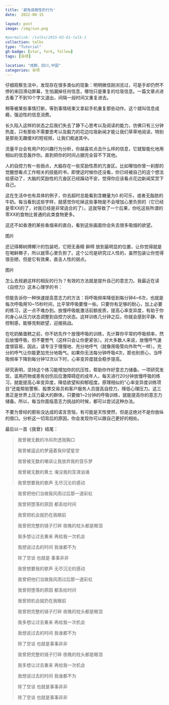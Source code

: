 ```yaml
---
title: '避免成瘾性的行为'
date:  2022-08-15

layout: post
image: /img/sun.png

#permalink: /talks/2015-03-01-talk-1
collection: talks
type: "Tutorial"
gh-badge: [star, fork, follow]
tags: [杂项]

location: "成都，四川,中国"
categories: 杂项
---
```


仔细观察生活中，发现存在很多类似的现象：明明微信刚浏览过，可是手却仍然不停的来回滑动屏幕，生怕漏掉任何信息，哪怕只是重复的垃圾信息。一篇文章点进去看了不到10个字又退出，间隔一段时间又重复进去。

稍等被某些事情打断，等到事情结束又拿起手机重复那些动作。这个就叫信息成瘾，强迫性的信息消费。

长久陷入这样的状态之后我们失去了静下心思考以及阅读的能力，仿佛只有三分钟热度，只有那些不需要思考以及毅力的花边垃圾新闻才能让我们草草地阅读，特别是那些无趣傻X的短视频，让我们痴迷其中。

流量平台会有用户的兴趣行为分析，你越喜欢点击什么样的信息，它就智能化地用相似的信息轰炸你。直到把你的时间占据完全容不下其他。

人的自控力有一些弱点，大脑存在一些奖励性质的亢奋区。比如哪怕你曾一刹那的觉醒想看点工作相关的技能的书，即使这时候你还没看，你已经被自己的这个想法给感动了，大脑的奖励性的亢奋区已经躁动不安，觉得你应该看点花边新闻奖赏下自己。

这在生活中也有具体的例子，你去超时总能看到含糖量为0 的可乐，或者无脂肪的牛奶。每当看到这些字样，就感觉你吃掉这些事物是不会增加心里负担的（它已经是零XX的了，对我已经是非常适合的了）。这就导致了一个后果，你吃这些所谓的零XX的食物比普通的此类食物更多。

这还不如香港的某些香烟来的直白，看到这些画面你会失去很多吸烟的欲望。

图片

还记得椰树牌椰汁的包装吧，它把无香精  鲜榨 放到最明显的位置，让你觉得就是在喝鲜椰子，所以就零心里负担了。这个公司是研究过人性的，虽然包装让你觉得很丑陋，但是它有效果，直击人性的弱点。

图片

怎么去规避这样的相反的行为？有效的方法就是提升自己的意志力。我最近在读《自控力》这本心理学的书：

但能告诉你一种快速提高意志力的方法：将呼吸频率降低到每分钟4~6次，也就是每次呼吸用10~15秒时间，比平常呼吸要慢一些。只要你有足够的耐心，加上必要的练习，这一点不难办到。放慢呼吸能激活前额皮质，提高心率变异度，有助于你的身心从压力状态调整到自控力状态。这样训练几分钟之后，你就会感到平静、有控制感，能够克制欲望，迎接挑战。

在吃奶酪蛋糕之前，你不妨先作个放慢呼吸的训练，先计算你平常的呼吸频率，然后放慢呼吸，但不要憋气（这样只会让你更紧张）。对大多数人来说，放慢呼气速度很容易，因此，请专注于慢慢地、充分地呼气（就像用吸管向外吹气一样）。充分的呼气让你能更加充分地吸气。如果你无法每分钟呼吸4次，那也别担心，当呼吸频率下降到每分钟12次以下时，心率变异度就会稳步提高。 

研究表明，坚持这个练习能增加你的抗压性，帮助你作好意志力储备。一项研究发现，滥用药物或患有创伤后应激障碍症的成年人，每天进行20分钟放慢呼吸的练习，就能提高心率变异度，降低欲望和抑郁程度。原理相似的“心率变异度训练项目”还能帮助警察、股票交易员和客户服务人员提高自控力，降低心理压力。这三类正是世界上压力最大的群体。只要做1~2分钟的呼吸训练，就能提高你的意志力储备。所以，每当你面临意志力挑战的时候，都可以尝试这种办法。

不要为曾经的那些没达成的诺言苦恼，有可能是天性使然，但是这绝对不是你放纵的借口。分析这一切背后的原因，你会发现你可以跟自己更好的相处。


最后以一首《我曾》结尾：

>
>我曾被无数的冷风吹透我胸口
>
>我曾被遥远的梦逼着我仰望星空
>
>我曾被无数的嘲讽让我放弃我的音乐梦
>
>我曾被无数的黄土 淹没我的澎湃汹涌
>
>我曾想要我的歌声 无尽沉沦的感动

>我曾把他们当做我风雨过后那一道彩虹
>
>我曾把堕落的原因 都丢给时间
>
>我曾把机会就扔在我眼前
>
>我曾把完整的镜子打碎 夜晚的枕头都是眼泪
>
>我多想让过去重来 再给我一次机会
>
>我想说过去的时间 我谁都不为
>
>除了空谈 也就是 事事非非
>
>我曾想要我的歌声 无尽沉沦的感动
>
>我曾把他们当做我风雨过后那一道彩虹
>
>我曾把堕落的原因 都丢给时间
>
>我曾把机会就扔在我眼前
>
>我曾把完整的镜子打碎 夜晚的枕头都是眼泪
>
>我多想让过去重来 再给我一次机会
>
>我想说过去的时间 我谁都不为
>
>除了空谈 也就是事事非非
>
>我曾把完整的镜子打碎 夜晚的枕头都是眼泪
>
>我多想让过去重来 再给我一次机会
>
>我想说过去的时间 我谁都不为
>
>除了空谈 也就是事事非非
>
>除了空谈 也就是事事非非


